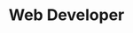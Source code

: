 ---
name: 'Ninghua Zhang'
title: 'Web Developer'
key: 9
image: '/images/people/0.png'
bio: 'Web Developer'
---